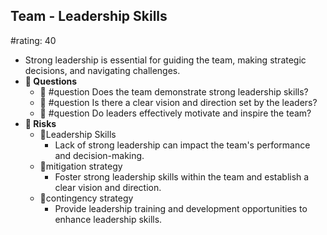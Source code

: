 ## Team - Leadership Skills
#rating: 40
- Strong leadership is essential for guiding the team, making strategic decisions, and navigating challenges.
- **💭 Questions**
  - 💭 #question Does the team demonstrate strong leadership skills?
  - 💭 #question Is there a clear vision and direction set by the leaders?
  - 💭 #question Do leaders effectively motivate and inspire the team?
- **🚨 Risks**
  - 🚨Leadership Skills
    - Lack of strong leadership can impact the team's performance and decision-making.
  - 🚨mitigation strategy
    - Foster strong leadership skills within the team and establish a clear vision and direction.
  - 🚨contingency strategy
    - Provide leadership training and development opportunities to enhance leadership skills.


